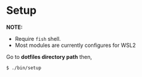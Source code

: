 # Setup

**NOTE:**
-   Require `fish` shell.
-   Most modules are currently configures for WSL2

Go to **dotfiles directory path** then,

```fish
$ ./bin/setup
```
